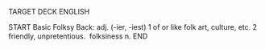 TARGET DECK
ENGLISH

START
Basic
Folksy
Back: adj. (-ier, -iest) 1 of or like folk art, culture, etc. 2 friendly, unpretentious.  folksiness n.
END
